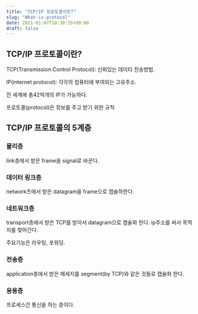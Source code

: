 ```yaml
---
title: "TCP/IP 프로토콜이란?"
slug: "What-is-protocol"
date: 2021-01-07T10:30:55+09:00
draft: false
---
```


## TCP/IP 프로토콜이란?

TCP(Transmission Control Protocol): 신뢰있는 데이타 전송방법.

IP(internet protocol): 각각의 컴퓨터에 부여되는 고유주소.

전 세계에 총42억개의 IP가 가능하다.

프로토콜(protocol)은 정보를 주고 받기 위한 규칙

## TCP/IP 프로토콜의 5계층

### 물리층

link층에서 받은 frame을 signal로 바꾼다.

### 데이터 링크층

network츠에서 받은 datagram을 frame으로 캡슐하한다.

### 네트워크층

transport층에서 받은 TCP를 받아서 datagram으로 캡슐화 한다. ip주소를 써서 목적지를 찾아간다.

주요기능은 라우팅, 포워딩.

### 전송층

application층에서 받은 메세지를 segment(by TCP)와 같은 것들로 캡슐화 한다.

### 응용층

프로세스간 통신을 하는 층이다.
